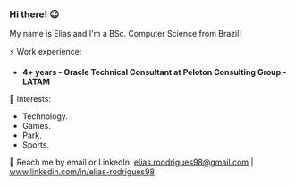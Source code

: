 ### Hi there! :wink:

My name is Elias and I'm a BSc. Computer Science from Brazil!

:zap: Work experience: <br>
- **4+ years - Oracle Technical Consultant at Peloton Consulting Group - LATAM**

:eyes: Interests: <br>
- Technology.
- Games.
- Park.
- Sports.

:speech_balloon: Reach me by email or LinkedIn: elias.roodrigues98@gmail.com | www.linkedin.com/in/elias-rodrigues98
